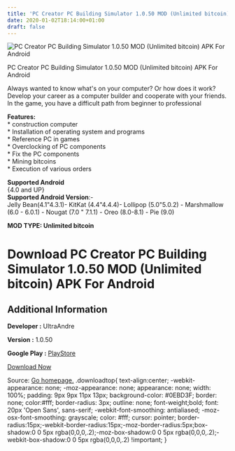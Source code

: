 ```yaml
---
title: 'PC Creator PC Building Simulator 1.0.50 MOD (Unlimited bitcoin) APK For Android'
date: 2020-01-02T18:14:00+01:00
draft: false
---
```


![PC Creator PC Building Simulator 1.0.50 MOD (Unlimited bitcoin) APK For Android](https://i1.wp.com/apkhome.net/wp-content/uploads/2020/01/PC-Creator-PC-Building-Simulator-1.0.50-MOD-Unlimited-bitcoin.png "PC Creator PC Building Simulator 1.0.50 MOD (Unlimited bitcoin) APK For Android")

  

PC Creator PC Building Simulator 1.0.50 MOD (Unlimited bitcoin) APK For Android

Always wanted to know what's on your computer? Or how does it work? Develop your career as a computer builder and cooperate with your friends. In the game, you have a difficult path from beginner to professional

**Features:**  
\* construction computer  
\* Installation of operating system and programs  
\* Reference PC in games  
\* Overclocking of PC components  
\* Fix the PC components  
\* Mining bitcoins  
\* Execution of various orders

**Supported Android**  
{4.0 and UP}  
**Supported Android Version**:-  
Jelly Bean(4.1"4.3.1)- KitKat (4.4"4.4.4)- Lollipop (5.0"5.0.2) - Marshmallow (6.0 - 6.0.1) - Nougat (7.0 " 7.1.1) - Oreo (8.0-8.1) - Pie (9.0)

**MOD TYPE: Unlimited bitcoin**

Download PC Creator PC Building Simulator 1.0.50 MOD (Unlimited bitcoin) APK For Android
========================================================================================

Additional Information
----------------------

**Developer :** UltraAndre

**Version :** 1.0.50

**Google Play :** [PlayStore](https://play.google.com/store/apps/details?id=com.ultraandre.pccreator)

  

[Download Now](https://store4app.co/post/pc-creator-pc-building-simulator-1-0-50-mod-unlimited-bitcoin-apk-for-android_1577983372)

  
Source: [Go homepage.](https://store4app.co/post/pc-creator-pc-building-simulator-1-0-50-mod-unlimited-bitcoin-apk-for-android_1577983372) .downloadtop{ text-align:center; -webkit-appearance: none; -moz-appearance: none; appearance: none; width: 100%; padding: 9px 9px 11px 13px; background-color: #0EBD3F; border: none; color:#fff; border-radius: 3px; outline: none; font-weight;bold; font: 20px 'Open Sans', sans-serif; -webkit-font-smoothing: antialiased; -moz-osx-font-smoothing: grayscale; color: #fff; cursor: pointer; border-radius:15px;-webkit-border-radius:15px;-moz-border-radius:5px;box-shadow:0 0 5px rgba(0,0,0,.2);-moz-box-shadow:0 0 5px rgba(0,0,0,.2);-webkit-box-shadow:0 0 5px rgba(0,0,0,.2) !important; }